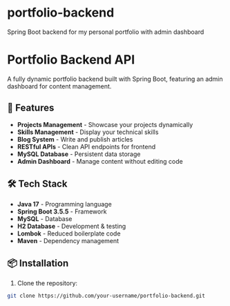# portfolio-backend
 Spring Boot backend for my personal portfolio with admin dashboard
# Portfolio Backend API

A fully dynamic portfolio backend built with Spring Boot, featuring an admin dashboard for content management.

## 🚀 Features

- **Projects Management** - Showcase your projects dynamically
- **Skills Management** - Display your technical skills  
- **Blog System** - Write and publish articles
- **RESTful APIs** - Clean API endpoints for frontend
- **MySQL Database** - Persistent data storage
- **Admin Dashboard** - Manage content without editing code

## 🛠️ Tech Stack

- **Java 17** - Programming language
- **Spring Boot 3.5.5** - Framework
- **MySQL** - Database
- **H2 Database** - Development & testing
- **Lombok** - Reduced boilerplate code
- **Maven** - Dependency management

## 📦 Installation

1. Clone the repository:
```bash
git clone https://github.com/your-username/portfolio-backend.git
